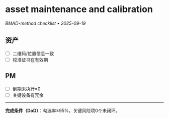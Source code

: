 # asset maintenance and calibration

_BMAD-method checklist • 2025-09-19_

## 资产

- [ ] 二维码/位置信息一致
- [ ] 校准证书在有效期

## PM

- [ ] 到期未执行=0
- [ ] 关键设备有冗余

---

**完成条件（DoD）**：勾选率≥95%，关键风险项0个未闭环。
